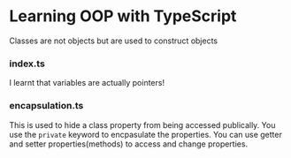# Learning OOP with TypeScript
Classes are not objects but are used to construct objects

### index.ts
I learnt that variables are actually pointers!

### encapsulation.ts
This is used to hide a class property from being accessed publically. You use the `private` keyword to encpasulate the properties. You can use getter and setter properties(methods) to access and change properties. 